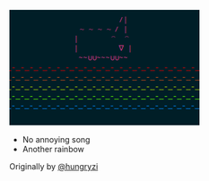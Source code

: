 ![](https://raw.githubusercontent.com/drabiter/pink-fluffy-unicorn-dancing-on-rainbow/master/pfudor.png)

- No annoying song
- Another rainbow

Originally by [@hungryzi](https://github.com/hungryzi/pink-fluffy-unicorn-on-rainbow)

